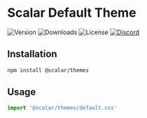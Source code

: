 # Scalar Default Theme

![Version](https://img.shields.io/npm/v/%40scalar/default-theme)
![Downloads](https://img.shields.io/npm/dm/%40scalar/default-theme)
![License](https://img.shields.io/npm/l/%40scalar%2Fdefault-theme)
[![Discord](https://img.shields.io/discord/1135330207960678410?style=flat&color=5865F2)](https://discord.com/invite/Ve683JXN)

## Installation

```bash
npm install @scalar/themes
```

## Usage

```js
import '@scalar/themes/default.css'
```
